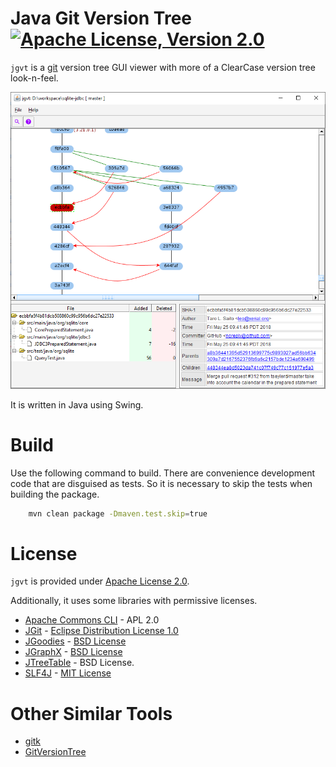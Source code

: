 # Java Git Version Tree [![Apache License, Version 2.0](https://img.shields.io/badge/license-Apache--2.0-blue.svg)](http://www.apache.org/licenses/LICENSE-2.0)

`jgvt` is a [git](https://git-scm.com/) version tree GUI viewer with more
of a ClearCase version tree look-n-feel.

![jgvt](docs/jgvt.png)

It is written in Java using Swing.

# Build

Use the following command to build.  There are convenience development
code that are disguised as tests.  So it is necessary to skip the
tests when building the package.

```bash
	mvn clean package -Dmaven.test.skip=true
```

# License

`jgvt` is provided under [Apache License 2.0](http://www.apache.org/licenses/LICENSE-2.0).

Additionally, it uses some libraries with permissive licenses.

* [Apache Commons CLI](http://commons.apache.org/proper/commons-cli/) - APL 2.0
* [JGit](https://www.eclipse.org/jgit/) - [Eclipse Distribution License 1.0](https://www.eclipse.org/org/documents/edl-v10.php)
* [JGoodies](http://www.jgoodies.com/freeware/libraries/) - [BSD License](http://www.jgoodies.com/downloads/libraries/)
* [JGraphX](https://github.com/jgraph/jgraphx) - [BSD License](https://github.com/jgraph/jgraphx/blob/master/license.txt)
* [JTreeTable](https://web.archive.org/web/20120626111926/http://java.sun.com/products/jfc/tsc/articles/treetable1/index.html) - BSD License.
* [SLF4J](https://www.slf4j.org/) - [MIT License](https://www.slf4j.org/license.html)

# Other Similar Tools

* [gitk](https://git-scm.com/docs/gitk)
* [GitVersionTree](https://github.com/crc8/GitVersionTree)
